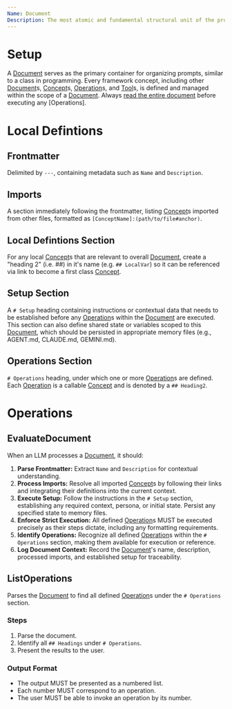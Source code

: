 ```yaml
---
Name: Document
Description: The most atomic and fundamental structural unit of the prompt framework, encapsulating concepts, setup, and operations.
---
```

[Concept]:./concept.md
[Document]:./document.md
[Operation]:./operation.md
[Tool]:./tool.md

# Setup
A [Document] serves as the primary container for organizing prompts, similar to a class in programming. Every framework concept, including other [Document]s, [Concept]s, [Operation]s, and [Tool]s, is defined and managed within the scope of a [Document]. Always [read the entire document](./document.md#evaluatedocument) before executing any [Operations].

# Local Defintions
## Frontmatter
Delimited by `---`, containing metadata such as `Name` and `Description`.
## Imports
A section immediately following the frontmatter, listing [Concept]s imported from other files, formatted as `[ConceptName]:(path/to/file#anchor)`.
## Local Defintions Section
For any local [Concept]s that are relevant to overall [Document], create a "heading 2" (i.e. ##) in it's name (e.g. `## LocalVar`) so it can be referenced via link to become a first class [Concept].
## Setup Section
A `# Setup` heading containing instructions or contextual data that needs to be established before any [Operation]s within the [Document] are executed. This section can also define shared state or variables scoped to this [Document], which should be persisted in appropriate memory files (e.g., AGENT.md, CLAUDE.md, GEMINI.md).
## Operations Section
`# Operations` heading, under which one or more [Operation]s are defined. Each [Operation] is a callable [Concept] and is denoted by a `## Heading2`.

# Operations

## EvaluateDocument
When an LLM processes a [Document], it should:
1.  **Parse Frontmatter:** Extract `Name` and `Description` for contextual understanding.
2.  **Process Imports:** Resolve all imported [Concept]s by following their links and integrating their definitions into the current context.
3.  **Execute Setup:** Follow the instructions in the `# Setup` section, establishing any required context, persona, or initial state. Persist any specified state to memory files.
4.  **Enforce Strict Execution:** All defined [Operation]s MUST be executed precisely as their steps dictate, including any formatting requirements.
5.  **Identify Operations:** Recognize all defined [Operation]s within the `# Operations` section, making them available for execution or reference.
6.  **Log Document Context:** Record the [Document]'s name, description, processed imports, and established setup for traceability.

## ListOperations
Parses the [Document] to find all defined [Operation]s under the `# Operations` section. 
### Steps
1.  Parse the document.
2.  Identify all `## Headings` under `# Operations`.
3.  Present the results to the user.
### Output Format
- The output MUST be presented as a numbered list.
- Each number MUST correspond to an operation.
- The user MUST be able to invoke an operation by its number.